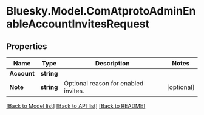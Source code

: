 # Bluesky.Model.ComAtprotoAdminEnableAccountInvitesRequest

## Properties

Name | Type | Description | Notes
------------ | ------------- | ------------- | -------------
**Account** | **string** |  | 
**Note** | **string** | Optional reason for enabled invites. | [optional] 

[[Back to Model list]](../README.md#documentation-for-models) [[Back to API list]](../README.md#documentation-for-api-endpoints) [[Back to README]](../README.md)

